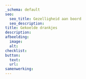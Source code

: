 ```yaml
---
_schema: default
seo:
  seo_title: Gezelligheid aan boord
  seo_description:
title: Gekoelde drankjes
description:
afbeelding:
  image:
  alt:
checklist:
button:
  text:
  url:
samenwerking:
---
```


